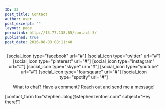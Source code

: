 ```yaml
---
ID: 33
post_title: Contact
author: user
post_excerpt: ""
layout: page
permalink: http://13.77.138.65/contact-3/
published: true
post_date: 2016-08-03 08:11:40
---
```

<p style="text-align: center;">[social_icon type="facebook" url="#"] [social_icon type="twitter" url="#"] [social_icon type="pinterest" url="#"] [social_icon type="instagram" url="#"] [social_icon type="skype" url="#"] [social_icon type="youtube" url="#"] [social_icon type="foursquare" url="#"] [social_icon type="spotify" url="#"]</p>
<p style="text-align: center;">What to chat? Have a comment? Reach out and send me a message!</p>
[contact_form to="stephen+blog@stephenzentner.com" subject="Hey there!"]
